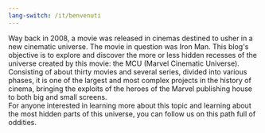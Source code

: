 ```yaml
---
lang-switch: /it/benvenuti
---
```

Way back in 2008, a movie was released in cinemas destined to usher in a new cinematic universe. The movie in question was Iron Man. This blog's objective is to explore and discover the more or less hidden recesses of the universe created by this movie: the MCU (Marvel Cinematic Universe).<br/>
Consisting of about thirty movies and several series, divided into various phases, it is one of the largest and most complex projects in the history of cinema, bringing the exploits of the heroes of the Marvel publishing house to both big and small screens.<br/>
For anyone interested in learning more about this topic and learning about the most hidden parts of this universe, you can follow us on this path full of oddities. 